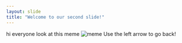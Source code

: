 ```yaml
---
layout: slide
title: "Welcome to our second slide!"
---
```

hi everyone look at this meme
![meme](https://static.boredpanda.com/blog/wp-content/uploads/2020/06/4-5edf711433166__700.jpg)
Use the left arrow to go back!
